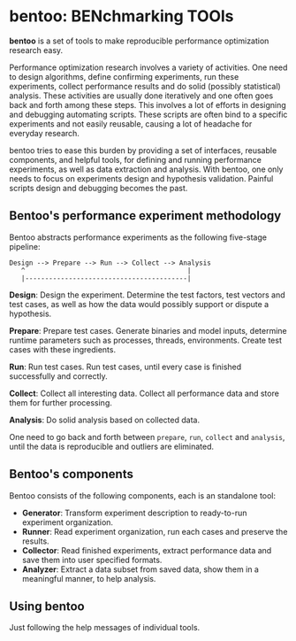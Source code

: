 # bentoo: BENchmarking TOOls

**bentoo** is a set of tools to make reproducible performance optimization research easy.

Performance optimization research involves a variety of activities. One need to design algorithms, define confirming experiments, run these experiments, collect performance results and do solid (possibly statistical) analysis. These activities are usually done iteratively and one often goes back and forth among these steps. This involves a lot of efforts in designing and debugging automating scripts. These scripts are often bind to a specific experiments and not easily reusable, causing a lot of headache for everyday research.

bentoo tries to ease this burden by providing a set of interfaces, reusable components, and helpful tools, for defining and running performance experiments, as well as data extraction and analysis. With bentoo, one only needs to focus on experiments design and hypothesis validation. Painful scripts design and debugging becomes the past.

## Bentoo's performance experiment methodology

Bentoo abstracts performance experiments as the following five-stage pipeline:

```
Design --> Prepare --> Run --> Collect --> Analysis
   ^                                         |
   |-----------------------------------------|
```

**Design**: Design the experiment. Determine the test factors, test vectors and test cases, as well as how the data would possibly support or dispute a hypothesis.

**Prepare**: Prepare test cases. Generate binaries and model inputs, determine runtime parameters such as processes, threads, environments. Create test cases with these ingredients.

**Run**: Run test cases. Run test cases, until every case is finished successfully and correctly.

**Collect**: Collect all interesting data. Collect all performance data and store them for further processing.

**Analysis**: Do solid analysis based on collected data.

One need to go back and forth between `prepare`, `run`, `collect` and `analysis`, until the data is reproducible and outliers are eliminated.

## Bentoo's components

Bentoo consists of the following components, each is an standalone tool:

- **Generator**: Transform experiment description to ready-to-run experiment organization.
- **Runner**: Read experiment organization, run each cases and preserve the results.
- **Collector**: Read finished experiments, extract performance data and save them into user specified formats.
- **Analyzer**: Extract a data subset from saved data, show them in a meaningful manner, to help analysis.

## Using bentoo

Just following the help messages of individual tools.
